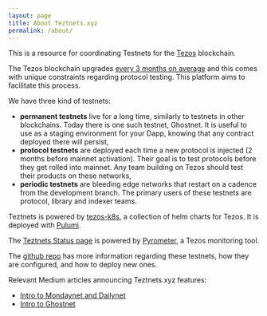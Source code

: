 ```yaml
---
layout: page
title: About Teztnets.xyz
permalink: /about/
---
```


This is a resource for coordinating Testnets for the [Tezos](https://tezos.com) blockchain.

The Tezos blockchain upgrades [every 3 months on average](https://www.tezosagora.org/learn) and this comes with unique constraints regarding protocol testing. This platform aims to facilitate this process.

We have three kind of testnets:

* **permanent testnets** live for a long time, similarly to testnets in other blockchains. Today there is one such testnet, Ghostnet. It is useful to use as a staging environment for your Dapp, knowing that any contract deployed there will persist,
* **protocol testnets** are deployed each time a new protocol is injected (2 months before mainnet activation). Their goal is to test protocols before they get rolled into mainnet. Any team building on Tezos should test their products on these networks,
* **periodic testnets** are bleeding edge networks that restart on a cadence from the development branch. The primary users of these testnets are protocol, library and indexer teams.

Teztnets is powered by [tezos-k8s](https://tezos-k8s.xyz), a collection of helm charts for Tezos. It is deployed with [Pulumi](https://pulumi.com).

The [Teztnets Status page](https://status.teztnets.xyz) is powered by [Pyrometer](https://gitlab.com/tezos-kiln/pyrometer), a Tezos monitoring tool.

The [github repo](https://github.com/oxheadalpha/teztnets) has more information regarding these testnets, how they are configured, and how to deploy new ones.

Relevant Medium articles announcing Teztnets.xyz features:

* [Intro to Mondaynet and Dailynet](https://medium.com/the-aleph/continuous-tezos-protocol-testing-with-dailynet-and-mondaynet-92d4b084a9f6)
* [Intro to Ghostnet](https://medium.com/the-aleph/introducing-ghostnet-1bf39976e61f)
